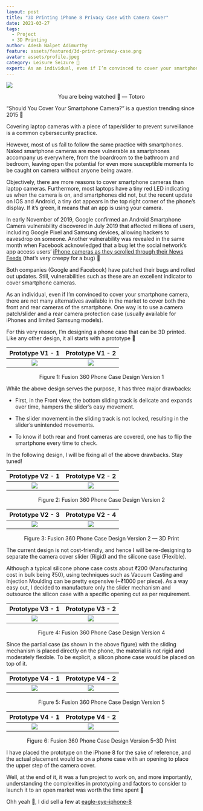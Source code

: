 ```yaml
---
layout: post
title: "3D Printing iPhone 8 Privacy Case with Camera Cover"
date: 2021-03-27
tags:
  - Project
  - 3D Printing
author: Adesh Nalpet Adimurthy
feature: assets/featured/3d-print-privacy-case.png
avatar: assets/profile.jpeg
category: Leisure Seizure 🤪
expert: As an individual, even if I’m convinced to cover your smartphone camera, there are not many alternatives available in the market to cover both the front and rear cameras of the smartphone. One way is to use a camera patch/slider and a rear camera protection caset ...
---
```


<img src="../assets/featured/3d-print-privacy-case.png" /> 
<p style="text-align: center;">You are being watched 🤨 — Totoro</p>

“Should You Cover Your Smartphone Camera?” is a question trending since 2015 🤭

Covering laptop cameras with a piece of tape/slider to prevent surveillance is a common cybersecurity practice.

However, most of us fail to follow the same practice with smartphones. Naked smartphone cameras are more vulnerable as smartphones accompany us everywhere, from the boardroom to the bathroom and bedroom, leaving open the potential for even more susceptible moments to be caught on camera without anyone being aware.

Objectively, there are more reasons to cover smartphone cameras than laptop cameras.
Furthermore, most laptops have a tiny red LED indicating us when the camera is on, and smartphones did not, but the recent update on IOS and Android, a tiny dot appears in the top right corner of the phone’s display. If it’s green, it means that an app is using your camera.

In early November of 2019, Google confirmed an Android Smartphone Camera vulnerability discovered in July 2019 that affected millions of users, including Google Pixel and Samsung devices, allowing hackers to eavesdrop on someone. Another vulnerability was revealed in the same month when Facebook acknowledged that a bug let the social network’s app access users’ [iPhone cameras as they scrolled through their News Feeds](https://indianexpress.com/article/technology/social/facebook-bug-secretly-accesses-iphones-camera-when-users-scroll-through-news-feed-6117235/) (that’s very creepy for a bug) 🤯

Both companies (Google and Facebook) have patched their bugs and rolled out updates. Still, vulnerabilities such as these are an excellent indicator to cover smartphone cameras.

As an individual, even if I’m convinced to cover your smartphone camera, there are not many alternatives available in the market to cover both the front and rear cameras of the smartphone.
One way is to use a camera patch/slider and a rear camera protection case (usually available for iPhones and limited Samsung models).

For this very reason, I’m designing a phone case that can be 3D printed. Like any other design, it all starts with a prototype 🧪

Prototype V1 - 1          |  Prototype V1 - 2
:-------------------------:|:-------------------------:
![](../assets/posts/case/prototype-1.png)  |  ![](../assets/posts/case/prototype-2.png)

<p style="text-align: center;">Figure 1: Fusion 360 Phone Case Design Version 1</p>

While the above design serves the purpose, it has three major drawbacks:

- First, in the Front view, the bottom sliding track is delicate and expands over time, hampers the slider’s easy movement.

- The slider movement in the sliding track is not locked, resulting in the slider’s unintended movements.
- To know if both rear and front cameras are covered, one has to flip the smartphone every time to check.

In the following design, I will be fixing all of the above drawbacks. Stay tuned!

Prototype V2 - 1          |  Prototype V2 - 2
:-------------------------:|:-------------------------:
![](../assets/posts/case/prototype-3.png)  |  ![](../assets/posts/case/prototype-4.png)

<p style="text-align: center;">Figure 2: Fusion 360 Phone Case Design Version 2</p>

Prototype V2 - 3          |  Prototype V2 - 4
:-------------------------:|:-------------------------:
![](../assets/posts/case/prototype-5.jpeg)  |  ![](../assets/posts/case/prototype-6.jpeg)

<p style="text-align: center;">Figure 3: Fusion 360 Phone Case Design Version 2 — 3D Print</p>

The current design is not cost-friendly, and hence I will be re-designing to separate the camera cover slider (Rigid) and the silicone case (Flexible).

Although a typical silicone phone case costs about ₹200 (Manufacturing cost in bulk being ₹50), using techniques such as Vacuum Casting and Injection Moulding can be pretty expensive (~₹1000 per piece).
As a way easy out, I decided to manufacture only the slider mechanism and outsource the silicon case with a specific opening cut as per requirement.


Prototype V3 - 1          |  Prototype V3 - 2
:-------------------------:|:-------------------------:
![](../assets/posts/case/prototype-7.png)  |  ![](../assets/posts/case/prototype-8.png)

<p style="text-align: center;">Figure 4: Fusion 360 Phone Case Design Version 4</p>


Since the partial case (as shown in the above figure) with the sliding mechanism is placed directly on the phone, the material is not rigid and moderately flexible.
To be explicit, a silicon phone case would be placed on top of it.

Prototype V4 - 1          |  Prototype V4 - 2
:-------------------------:|:-------------------------:
![](../assets/posts/case/prototype-9.png)  |  ![](../assets/posts/case/prototype-10.png)

<p style="text-align: center;">Figure 5: Fusion 360 Phone Case Design Version 5</p>

Prototype V4 - 1          |  Prototype V4 - 2
:-------------------------:|:-------------------------:
![](../assets/posts/case/prototype-11.jpeg)  |  ![](../assets/posts/case/prototype-12.jpeg)

<p style="text-align: center;">Figure 6: Fusion 360 Phone Case Design Version 5–3D Print</p>


I have placed the prototype on the iPhone 8 for the sake of reference, and the actual placement would be on a phone case with an opening to place the upper step of the camera cover.

Well, at the end of it, it was a fun project to work on, and more importantly, understanding the complexities in prototyping and factors to consider to launch it to an open market was worth the time spent 🚀

Ohh yeah 🤪, I did sell a few at [eagle-eye-iphone-8](https://thenextbigproject.com/product/eagle-eye-iphone-8/)